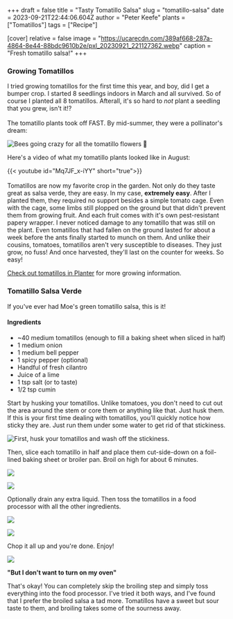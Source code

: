 +++
draft = false
title = "Tasty Tomatillo Salsa"
slug = "tomatillo-salsa"
date = 2023-09-21T22:44:06.604Z
author = "Peter Keefe"
plants = ["Tomatillos"]
tags = ["Recipe"]

[cover]
relative = false
image = "https://ucarecdn.com/389af668-287a-4864-8e44-88bdc9610b2e/pxl_20230921_221127362.webp"
caption = "Fresh tomatillo salsa!"
+++
### Growing Tomatillos

I tried growing tomatillos for the first time this year, and boy, did I get a bumper crop. I started 8 seedlings indoors in March and all survived. So of course I planted all 8 tomatillos. Afterall, it's so hard to *not* plant a seedling that you grew, isn't it!?\
\
The tomatillo plants took off FAST. By mid-summer, they were a pollinator's dream:

![](https://ucarecdn.com/48e15987-686f-4f57-9e7a-385bdf819c79/tomatillo_flowers_cropped.webp "Bees going crazy for all the tomatillo flowers 🌼")

Here's a video of what my tomatillo plants looked like in August:

{{< youtube id="Mq7JF_x-iYY" short="true">}}\
\
Tomatillos are now my favorite crop in the garden. Not only do they taste great as salsa verde, they are easy. In my case, **extremely easy**. After I planted them, they required no support besides a simple tomato cage. Even with the cage, some limbs still plopped on the ground but that didn't prevent them from growing fruit. And each fruit comes with it's own pest-resistant papery wrapper. I never noticed damage to any tomatillo that was still on the plant. Even tomatillos that had fallen on the ground lasted for about a week before the ants finally started to munch on them. And unlike their cousins, tomatoes, tomatillos aren't very susceptible to diseases. They just grow, no fuss! And once harvested, they'll last on the counter for weeks. So easy!

[Check out tomatillos in Planter](https://planter.garden/plants/tomatillos) for more growing information.

### Tomatillo Salsa Verde

If you've ever had Moe's green tomatillo salsa, this is it!

#### Ingredients

* ~40 medium tomatillos (enough to fill a baking sheet when sliced in half)
* 1 medium onion
* 1 medium bell pepper
* 1 spicy pepper (optional)
* Handful of fresh cilantro
* Juice of a lime
* 1 tsp salt (or to taste)
* 1/2 tsp cumin

Start by husking your tomatillos. Unlike tomatoes, you don't need to cut out the area around the stem or core them or anything like that. Just husk them. If this is your first time dealing with tomatillos, you'll quickly notice how sticky they are. Just run them under some water to get rid of that stickiness.

![](https://ucarecdn.com/87672451-3f2a-4cbe-b23f-cc296358597d/PXL_20230918_225453724.webp "First, husk your tomatillos and wash off the stickiness.")

Then, slice each tomatillo in half and place them cut-side-down on a foil-lined baking sheet or broiler pan. Broil on high for about 6 minutes.

![](https://ucarecdn.com/2f06dae6-0464-45e3-b137-88944500a8b8/PXL_20230918_224116617.webp)

![](https://ucarecdn.com/2eb39f30-f14b-4c6e-96a4-1e571586a576/PXL_20230918_225137518.webp)

Optionally drain any extra liquid. Then toss the tomatillos in a food processor with all the other ingredients.

![](https://ucarecdn.com/9007b907-9a9c-422f-92be-571f485722f8/PXL_20230918_235345535.webp)

![](https://ucarecdn.com/595bb0fc-afc7-4131-8bc0-23ef45282aba/PXL_20230918_235938166.webp)

Chop it all up and you're done. Enjoy! 

![](https://ucarecdn.com/6b8b76b2-8e96-41af-9629-4aeca8ff1813/tomatillo_dip.gif)

**"But I don't want to turn on my oven"**

That's okay! You can completely skip the broiling step and simply toss everything into the food processor. I've tried it both ways, and I've found that I prefer the broiled salsa a tad more. Tomatillos have a sweet but sour taste to them, and broiling takes some of the sourness away.